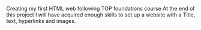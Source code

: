 Creating my first HTML web following TOP foundations course
At the end of this project I will have acquired enough skills to set up
a website with a Title, text, hyperlinks and images.
